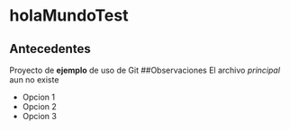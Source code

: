 # holaMundoTest
## Antecedentes
Proyecto de **ejemplo** de uso de Git
##Observaciones
El archivo *principal* aun no existe
- Opcion 1
- Opcion 2
- Opcion 3
